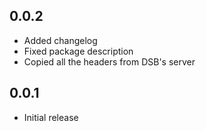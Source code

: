 ## 0.0.2

- Added changelog
- Fixed package description
- Copied all the headers from DSB's server

## 0.0.1

- Initial release
